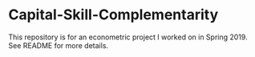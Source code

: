 # Capital-Skill-Complementarity
This repository is for an econometric project I worked on in Spring 2019. See README for more details.
